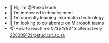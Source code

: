 - 👋 Hi, I’m @PhekoTeboh
- 👀 I’m interested in development
- 🌱 I’m currently learning information technology
- 💞️ I’m looking to collaborate on Microsoft teams
- 📫 How to reach me 0735785343 alternatively 220009129@stud.cut.ac.za

<!---
PhekoTeboh/PhekoTeboh is a ✨ special ✨ repository because its `README.md` (this file) appears on your GitHub profile.
You can click the Preview link to take a look at your changes.
--->
